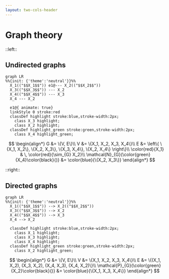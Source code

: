 ```yaml
---
layout: two-cols-header
---
```


# Graph theory

::left::

## Undirected graphs

<div class="h-full flex items-center justify-center">
<div class="grid grid-cols-1 grid-rows-2">

```mermaid
graph LR
%%{init: {'theme':'neutral'}}%%
  X_1(("$$X_1$$")) e1@--- X_2(("$$X_2$$"))
  X_3(("$$X_3$$")) --- X_2
  X_4(("$$X_4$$")) --- X_3
  X_4 --- X_2

  e1@{ animate: true}
  linkStyle 0 stroke:red
  classDef highlight stroke:blue,stroke-width:2px;
    class X_3 highlight;
    class X_2 highlight;
  classDef highlight_green stroke:green,stroke-width:2px;
    class X_4 highlight_green;
```

$$
\begin{align*}
G &= \{V, E\}\\
V &= \{X_1, X_2, X_3, X_4\}\\
E &= \left\{  \{X_1, X_2\}, \{X_2, X_3\}, \{X_3, X_4\}, \{X_2, X_4\} \right\}\\
\color{red}{X_1} & \, \color{red}{\sim_{G} X_2}\\
\mathcal{N}_{G}(\color{green}{X_4}\color{black}{)} &= \color{blue}{\{X_2, X_3\}}
\end{align*}
$$
</div>
</div>

::right::

## Directed graphs

<div class="h-full flex items-center justify-center">
<div class="grid grid-cols-1 grid-rows-2">

```mermaid
graph LR
%%{init: {'theme':'neutral'}}%%
  X_1(("$$X_1$$")) --> X_2(("$$X_2$$"))
  X_3(("$$X_3$$")) --> X_2
  X_4(("$$X_4$$")) --> X_3
  X_4 --> X_2

  classDef highlight stroke:blue,stroke-width:2px;
    class X_1 highlight;
    class X_3 highlight;
    class X_4 highlight;
  classDef highlight_green stroke:green,stroke-width:2px;
    class X_2 highlight_green;
```

$$
\begin{align*}
G &= \{V, E\}\\
V &= \{X_1, X_2, X_3, X_4\}\\
E &= \{(X_1, X_2), (X_3, X_2), (X_4, X_3), (X_4, X_2)\}\\
\mathcal{P}_{G}(\color{green}{X_2}\color{black}{)} &= \color{blue}{\{X_1, X_3, X_4\}}
\end{align*}
$$

</div>
</div>